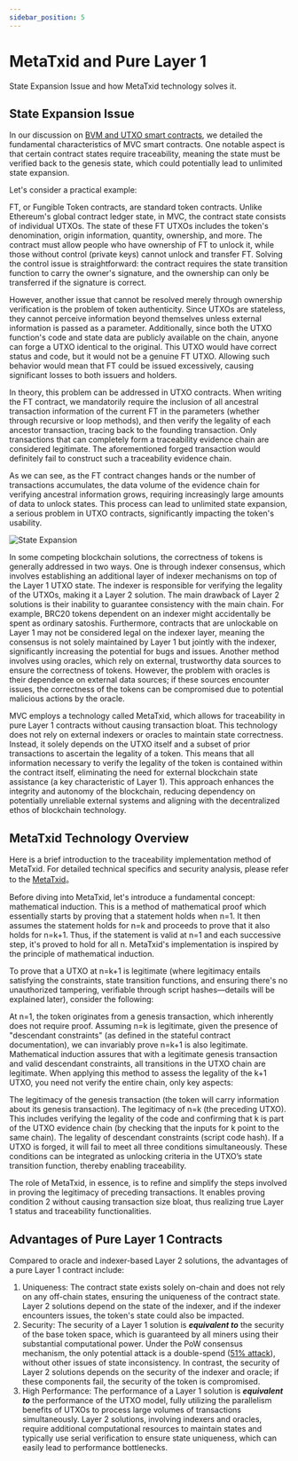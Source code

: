 ```yaml
---
sidebar_position: 5
---
```

# MetaTxid and Pure Layer 1

State Expansion Issue and how MetaTxid technology solves it.

## State Expansion Issue

In our discussion on [BVM and UTXO smart contracts](mvc-bvm-utxo.md), we detailed the fundamental characteristics of MVC smart contracts. One notable aspect is that certain contract states require traceability, meaning the state must be verified back to the genesis state, which could potentially lead to unlimited state expansion.

Let's consider a practical example:

FT, or Fungible Token contracts, are standard token contracts. Unlike Ethereum's global contract ledger state, in MVC, the contract state consists of individual UTXOs. The state of these FT UTXOs includes the token's denomination, origin information, quantity, ownership, and more. The contract must allow people who have ownership of FT to unlock it, while those without control (private keys) cannot unlock and transfer FT. Solving the control issue is straightforward: the contract requires the state transition function to carry the owner's signature, and the ownership can only be transferred if the signature is correct.

However, another issue that cannot be resolved merely through ownership verification is the problem of token authenticity. Since UTXOs are stateless, they cannot perceive information beyond themselves unless external information is passed as a parameter. Additionally, since both the UTXO function's code and state data are publicly available on the chain, anyone can forge a UTXO identical to the original. This UTXO would have correct status and code, but it would not be a genuine FT UTXO. Allowing such behavior would mean that FT could be issued excessively, causing significant losses to both issuers and holders.

In theory, this problem can be addressed in UTXO contracts. When writing the FT contract, we mandatorily require the inclusion of all ancestral transaction information of the current FT in the parameters (whether through recursive or loop methods), and then verify the legality of each ancestor transaction, tracing back to the founding transaction. Only transactions that can completely form a traceability evidence chain are considered legitimate. The aforementioned forged transaction would definitely fail to construct such a traceability evidence chain.

As we can see, as the FT contract changes hands or the number of transactions accumulates, the data volume of the evidence chain for verifying ancestral information grows, requiring increasingly large amounts of data to unlock states. This process can lead to unlimited state expansion, a serious problem in UTXO contracts, significantly impacting the token's usability.

![State Expansion](/img/russian-nesting-dolls.png)

In some competing blockchain solutions, the correctness of tokens is generally addressed in two ways. One is through indexer consensus, which involves establishing an additional layer of indexer mechanisms on top of the Layer 1 UTXO state. The indexer is responsible for verifying the legality of the UTXOs, making it a Layer 2 solution. The main drawback of Layer 2 solutions is their inability to guarantee consistency with the main chain. For example, BRC20 tokens dependent on an indexer might accidentally be spent as ordinary satoshis. Furthermore, contracts that are unlockable on Layer 1 may not be considered legal on the indexer layer, meaning the consensus is not solely maintained by Layer 1 but jointly with the indexer, significantly increasing the potential for bugs and issues. Another method involves using oracles, which rely on external, trustworthy data sources to ensure the correctness of tokens. However, the problem with oracles is their dependence on external data sources; if these sources encounter issues, the correctness of the tokens can be compromised due to potential malicious actions by the oracle.

MVC employs a technology called MetaTxid, which allows for traceability in pure Layer 1 contracts without causing transaction bloat. This technology does not rely on external indexers or oracles to maintain state correctness. Instead, it solely depends on the UTXO itself and a subset of prior transactions to ascertain the legality of a token. This means that all information necessary to verify the legality of the token is contained within the contract itself, eliminating the need for external blockchain state assistance (a key characteristic of Layer 1). This approach enhances the integrity and autonomy of the blockchain, reducing dependency on potentially unreliable external systems and aligning with the decentralized ethos of blockchain technology.

## MetaTxid Technology Overview

Here is a brief introduction to the traceability implementation method of MetaTxid. For detailed technical specifics and security analysis, please refer to the [MetaTxid](/docs/blockchain/mvc-improvements/meta-txid)。

Before diving into MetaTxid, let's introduce a fundamental concept: mathematical induction. This is a method of mathematical proof which essentially starts by proving that a statement holds when n=1. It then assumes the statement holds for n=k and proceeds to prove that it also holds for n=k+1. Thus, if the statement is valid at n=1 and each successive step, it's proved to hold for all n. MetaTxid's implementation is inspired by the principle of mathematical induction.

To prove that a UTXO at n=k+1 is legitimate (where legitimacy entails satisfying the constraints, state transition functions, and ensuring there's no unauthorized tampering, verifiable through script hashes—details will be explained later), consider the following:

At n=1, the token originates from a genesis transaction, which inherently does not require proof.
Assuming n=k is legitimate, given the presence of "descendant constraints" (as defined in the stateful contract documentation), we can invariably prove n=k+1 is also legitimate. Mathematical induction assures that with a legitimate genesis transaction and valid descendant constraints, all transitions in the UTXO chain are legitimate.
When applying this method to assess the legality of the k+1 UTXO, you need not verify the entire chain, only key aspects:

The legitimacy of the genesis transaction (the token will carry information about its genesis transaction).
The legitimacy of n=k (the preceding UTXO). This includes verifying the legality of the code and confirming that k is part of the UTXO evidence chain (by checking that the inputs for k point to the same chain).
The legality of descendant constraints (script code hash).
If a UTXO is forged, it will fail to meet all three conditions simultaneously. These conditions can be integrated as unlocking criteria in the UTXO’s state transition function, thereby enabling traceability.

The role of MetaTxid, in essence, is to refine and simplify the steps involved in proving the legitimacy of preceding transactions. It enables proving condition 2 without causing transaction size bloat, thus realizing true Layer 1 status and traceability functionalities.

## Advantages of Pure Layer 1 Contracts

Compared to oracle and indexer-based Layer 2 solutions, the advantages of a pure Layer 1 contract include:

1. Uniqueness: The contract state exists solely on-chain and does not rely on any off-chain states, ensuring the uniqueness of the contract state. Layer 2 solutions depend on the state of the indexer, and if the indexer encounters issues, the token's state could also be impacted.
2. Security: The security of a Layer 1 solution is ***equivalent to*** the security of the base token space, which is guaranteed by all miners using their substantial computational power. Under the PoW consensus mechanism, the only potential attack is a double-spend ([51% attack](/docs/mining/concepts/reorg-orphan-51attack)), without other issues of state inconsistency. In contrast, the security of Layer 2 solutions depends on the security of the indexer and oracle; if these components fail, the security of the token is compromised.
3. High Performance: The performance of a Layer 1 solution is ***equivalent to*** the performance of the UTXO model, fully utilizing the parallelism benefits of UTXOs to process large volumes of transactions simultaneously. Layer 2 solutions, involving indexers and oracles, require additional computational resources to maintain states and typically use serial verification to ensure state uniqueness, which can easily lead to performance bottlenecks.
